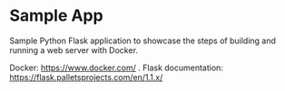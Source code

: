 # Sample App

Sample Python Flask application to showcase the steps of building and running a web server with Docker.


Docker: https://www.docker.com/ . 
Flask documentation: https://flask.palletsprojects.com/en/1.1.x/
